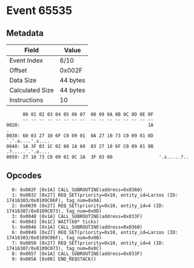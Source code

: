 # Event 65535

## Metadata

| Field           | Value    |
|-----------------|----------|
| Event Index     | 6/10     |
| Offset          | 0x002F   |
| Data Size       | 44 bytes |
| Calculated Size | 44 bytes |
| Instructions    | 10       |

```
      00 01 02 03 04 05 06 07  08 09 0A 0B 0C 0D 0E 0F
      -- -- -- -- -- -- -- --  -- -- -- -- -- -- -- --
0020:                                               1A                 .
0030: 60 03 27 10 6F C0 09 01  0A 27 10 73 C0 09 01 0D  `.'.o....'.s....
0040: 1A 3F 03 1C 02 80 1A 60  03 27 10 6F C0 09 01 0B  .?.....`.'.o....
0050: 27 10 73 C0 09 01 0C 1A  3F 03 00                 '.s.....?..     
```

## Opcodes

```
  0: 0x002F [0x1A] CALL_SUBROUTINE(address=0x0360)
  1: 0x0032 [0x27] REQ_SET(priority=0x10, entity_id=Larzos (ID: 17416303/0x0109C06F), tag_num=0x0A)
  2: 0x0039 [0x27] REQ_SET(priority=0x10, entity_id=4 (ID: 17416307/0x0109C073), tag_num=0x0D)
  3: 0x0040 [0x1A] CALL_SUBROUTINE(address=0x033F)
  4: 0x0043 [0x1C] WAIT(60* ticks)
  5: 0x0046 [0x1A] CALL_SUBROUTINE(address=0x0360)
  6: 0x0049 [0x27] REQ_SET(priority=0x10, entity_id=Larzos (ID: 17416303/0x0109C06F), tag_num=0x0B)
  7: 0x0050 [0x27] REQ_SET(priority=0x10, entity_id=4 (ID: 17416307/0x0109C073), tag_num=0x0C)
  8: 0x0057 [0x1A] CALL_SUBROUTINE(address=0x033F)
  9: 0x005A [0x00] END_REQSTACK()
```
